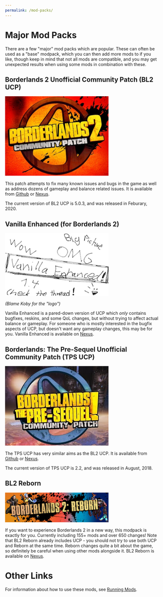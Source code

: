 ```yaml
---
permalink: /mod-packs/
---
```


# Major Mod Packs

There are a few "major" mod packs which are popular.  These can often be
used as a "base" modpack, which you can then add more mods to if you like,
though keep in mind that not all mods are compatible, and you may get
unexpected results when using some mods in combination with these.

## Borderlands 2 Unofficial Community Patch (BL2 UCP)

[![BL2 UCP Logo](/img/bl2_ucp.jpg)](https://github.com/BLCM/BLCMods/tree/master/Borderlands%202%20mods/Community%20Patch%20Team)

This patch attempts to fix many known issues and bugs in the game as well as
address dozens of gameplay and balance related issues.  It is available from
[Github](https://github.com/BLCM/BLCMods/tree/master/Borderlands%202%20mods/Community%20Patch%20Team)
or [Nexus](https://www.nexusmods.com/borderlands2/mods/50).

The current version of BL2 UCP is 5.0.3, and was released in Feburary, 2020.

## Vanilla Enhanced (for Borderlands 2)

[![Vanilla Enhanced "Logo"](/img/vanillaenhanced.jpg)](https://www.nexusmods.com/borderlands2/mods/88)

*(Blame Koby for the "logo")*

Vanilla Enhanced is a pared-down version of UCP which *only* contains bugfixes,
reskins, and some QoL changes, but without trying to affect actual balance or
gameplay.  For someone who is mostly interested in the bugfix aspects of UCP,
but doesn't want any gameplay changes, this may be for you.  Vanilla Enhanced
is available on [Nexus](https://www.nexusmods.com/borderlands2/mods/88).

## Borderlands: The Pre-Sequel Unofficial Community Patch (TPS UCP)

[![TPS UCP Logo](/img/tps_ucp.jpg)](https://github.com/BLCM/BLCMods/tree/master/Pre%20Sequel%20Mods/Community%20Patch)

The TPS UCP has very similar aims as the BL2 UCP.  It is available from
[Github](https://github.com/BLCM/BLCMods/tree/master/Pre%20Sequel%20Mods/Community%20Patch)
or [Nexus](https://www.nexusmods.com/borderlandspresequel/mods/8).

The current version of TPS UCP is 2.2, and was released in August, 2018.

## BL2 Reborn

[![BL2 Reborn Logo](/img/reborn.jpg)](https://www.nexusmods.com/borderlands2/mods/115)

If you want to experience Borderlands 2 in a new way, this modpack is exactly
for you. Currently including 155+ mods and over 650 changes!  Note that BL2 Reborn
already includes UCP - you should not try to use both UCP and Reborn at the same
time.  Reborn changes quite a bit about the game, so definitely be careful when
using other mods alongside it.  BL2 Reborn is available on
[Nexus](https://www.nexusmods.com/borderlands2/mods/115).

# Other Links

For information about how to use these mods, see [Running Mods](/running-mods/).
